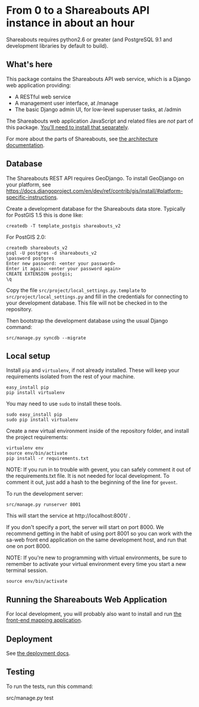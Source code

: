 From 0 to a Shareabouts API instance in about an hour
======================================
Shareabouts requires python2.6 or greater (and PostgreSQL 9.1 and development libraries by default to build).


What's here
------------

This package contains the Shareabouts API web service,
which is a Django web application providing:

* A RESTful web service
* A management user interface, at /manage
* The basic Django admin UI, for low-level superuser tasks, at /admin

The Shareabouts web application JavaScript and related files are
*not* part of this package. [You'll need to install that separately](https://github.com/openplans/shareabouts/).

For more about the parts of Shareabouts,
see [the architecture documentation](ARCHITECTURE.md).


Database
--------

The Shareabouts REST API requires GeoDjango.  To install GeoDjango on your
platform, see https://docs.djangoproject.com/en/dev/ref/contrib/gis/install/#platform-specific-instructions.

Create a development database for the Shareabouts data store.
Typically for PostGIS 1.5 this is done like:

    createdb -T template_postgis shareabouts_v2
    
For PostGIS 2.0:
    
    createdb shareabouts_v2
    psql -U postgres -d shareabouts_v2 
    \password postgres
    Enter new password: <enter your password>
    Enter it again: <enter your password again>
    CREATE EXTENSION postgis;    
    \q

Copy the file
`src/project/local_settings.py.template` to `src/project/local_settings.py` and fill in the
credentials for connecting to your development database.  This file will not be
checked in to the repository.

Then bootstrap the development database using the usual Django command:

    src/manage.py syncdb --migrate


Local setup
------------

Install `pip` and `virtualenv`, if not already installed.  These will keep your
requirements isolated from the rest of your machine.

    easy_install pip
    pip install virtualenv

You may need to use `sudo` to install these tools.

    sudo easy_install pip
    sudo pip install virtualenv

Create a new virtual environment inside of the repository folder, and install
the project requirements:

    virtualenv env
    source env/bin/activate
    pip install -r requirements.txt

NOTE: If you run in to trouble with gevent, you can safely comment it out of
the requirements.txt file.  It is not needed for local development.  To comment
it out, just add a hash to the beginning of the line for `gevent`.

To run the development server:

    src/manage.py runserver 8001

This will start the service at http://localhost:8001/ .

If you don't specify a port, the server will start on port 8000.
We recommend getting in the habit of using port 8001 so you can
work with the sa-web front end application on the same development
host, and run that one on port 8000.

NOTE: If you're new to programming with virtual environments, be sure to remember
to activate your virtual environment every time you start a new terminal session.

    source env/bin/activate



Running the Shareabouts Web Application
-----------------------------------------

For local development, you will probably also want to install and run [the
front-end mapping application](https://github.com/openplans/shareabouts/).


Deployment
-------------

See [the deployment docs](DEPLOY.md).


Testing
--------

To run the tests, run this command:

  src/manage.py test

